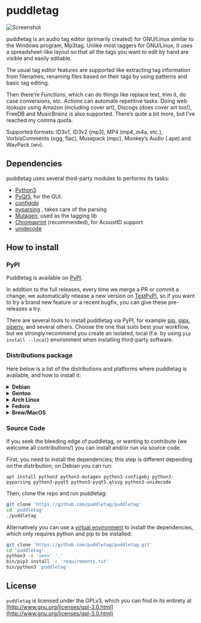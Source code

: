 # puddletag

![Screenshot](docs/_images/5.png)

puddletag is an audio tag editor (primarily created) for GNU/Linux similar to the Windows program, Mp3tag. Unlike most taggers for GNU/Linux, it uses a spreadsheet-like layout so that all the tags you want to edit by hand are visible and easily editable.

The usual tag editor features are supported like extracting tag information from filenames, renaming files based on their tags by using patterns and basic tag editing.

Then there’re _Functions_, which can do things like replace text, trim it, do case conversions, etc. _Actions_ can automate repetitive tasks. Doing web lookups using Amazon (including cover art), Discogs (does cover art too!), FreeDB and MusicBrainz is also supported. There’s quite a bit more, but I’ve reached my comma quota.

Supported formats: ID3v1, ID3v2 (mp3), MP4 (mp4, m4a, etc.), VorbisComments (ogg, flac), Musepack (mpc), Monkey’s Audio (.ape) and WavPack (wv).


## Dependencies

puddletag uses several third-party modules to performs its tasks:

- [Python3](https://www.python.org/)
- [PyQt5](https://pypi.org/project/pyqt5/), for the GUI.
- [configobj](https://pypi.org/project/configobj/)
- [pyparsing](https://pypi.org/project/pyparsing/) , takes care of the parsing
- [Mutagen](https://pypi.org/project/mutagen/), used as the tagging lib
- [Chromaprint](http://acoustid.org/chromaprint) (recommended), for AcoustID support
- [unidecode](https://pypi.org/project/Unidecode/)


## How to install

### PyPI

Puddletag is available on [PyPI](https://pypi.org/project/puddletag/).

In addition to the full releases, every time we merge a PR or commit a change, we automatically release a new version on [TestPyPI](https://test.pypi.org/project/puddletag/), so if you want to try a brand new feature or a recent bugfix, you can give these pre-releases a try.

There are several tools to install puddletag via PyPI, for example [pip](https://packaging.python.org/en/latest/tutorials/installing-packages/#installing-to-the-user-site), [pipx](https://pypa.github.io/pipx/installation/), [pipenv](https://pipenv.pypa.io/en/latest/), and several others. Choose the one that suits best your workflow, but we strongly recommend you create an isolated, local (f.e. by using `pip install --local`) environment when installing third-party software.

### Distributions package

Here below is a list of the distributions and platforms where puddletag is available, and how to install it:

<details>
<summary><b>Debian</b></summary>

`apt install puddletag`

Contact: @sandrotosi
</details>

<details>
<summary><b>Gentoo</b></summary>

1. overlay: https://github.com/istitov/stuff/
1. add overlay: `sudo layman -a stuff`
1. install: `sudo emerge -av puddletag`

Contact: @DolphinStKom
</details>

<details>
<summary><b>Arch Linux</b></summary>

puddletag is currently part of the [AUR](https://aur.archlinux.org/packages/puddletag/):

```
git clone https://aur.archlinux.org/puddletag.git
cd puddletag
makepkg -si
```

</details>

<details>
<summary><b>Fedora</b></summary>

Available since Fedora 32.

`dnf install puddletag`
</details>

<details>
<summary><b>Brew/MacOS</b></summary>

_support needed, open an issue if interested in working on it_
</details>

### Source Code

If you seek the bleeding edge of puddletag, or wanting to contribute (we welcome all contributions!) you can install and/or run via source code.

First, you need to install the dependencies; this step is different depending on the distribution; on Debian you can run:

```
apt install python3 python3-mutagen python3-configobj python3-pyparsing python3-pyqt5 python3-pyqt5.qtsvg python3-unidecode
```

Then, clone the repo and run puddletag:

```sh
git clone 'https://github.com/puddletag/puddletag'
cd 'puddletag'
./puddletag
```

Alternatively you can use a [virtual environment](https://docs.python.org/3/library/venv.html) to install the dependencies, which only requires python and pip to be installed:
```sh
git clone 'https://github.com/puddletag/puddletag.git'
cd 'puddletag'
python3 -m 'venv' '.'
bin/pip3 install -r 'requirements.txt'
bin/python3 'puddletag'
```

## License

`puddletag` is licensed under the GPLv3, which you can find in its entirety at  [http://www.gnu.org/licenses/gpl-3.0.html](http://www.gnu.org/licenses/gpl-3.0.html)  
